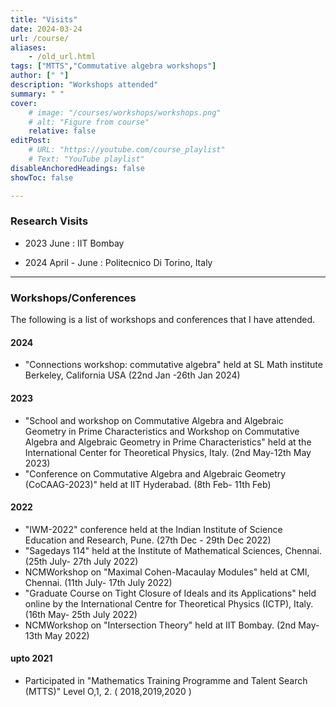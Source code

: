 ```yaml
---
title: "Visits" 
date: 2024-03-24
url: /course/
aliases:
    - /old_url.html
tags: ["MTTS","Commutative algebra workshops"]
author: [" "]
description: "Workshops attended" 
summary: " "
cover:
    # image: "/courses/workshops/workshops.png"
    # alt: "Figure from course"
    relative: false
editPost:
    # URL: "https://youtube.com/course_playlist"
    # Text: "YouTube playlist"
disableAnchoredHeadings: false
showToc: false

---
```

### Research Visits

+ 2023 June : IIT Bombay

+ 2024 April - June : Politecnico Di Torino, Italy
---
### Workshops/Conferences
The following is a list of workshops and conferences that I have attended.
#### 2024
+ "Connections workshop: commutative algebra" held at SL Math institute Berkeley, California USA (22nd Jan -26th Jan 2024)


#### 2023
+ "School and workshop on Commutative Algebra and Algebraic Geometry in Prime Characteristics and Workshop on Commutative Algebra and Algebraic Geometry in Prime Characteristics" held at the International Center for Theoretical Physics, Italy. (2nd May-12th May 2023)
+ "Conference on Commutative Algebra and Algebraic Geometry (CoCAAG-2023)" held at IIT Hyderabad. (8th Feb- 11th Feb)


#### 2022
+  "IWM-2022" conference held at the Indian Institute of Science Education and Research, Pune. (27th Dec - 29th Dec 2022)
+ "Sagedays 114" held at the Institute of Mathematical Sciences, Chennai. (25th July- 27th July 2022)
+  NCMWorkshop on "Maximal Cohen-Macaulay Modules" held at CMI, Chennai. (11th July- 17th July 2022)
+  "Graduate Course on Tight Closure of Ideals and its Applications" held online by the International Centre for Theoretical Physics (ICTP), Italy. (16th May- 25th July 2022)
+ NCMWorkshop on "Intersection Theory" held at IIT Bombay. (2nd May- 13th May 2022)


#### upto 2021 
+  Participated in "Mathematics Training Programme and Talent Search (MTTS)" Level O,1, 2. ( 2018,2019,2020 )